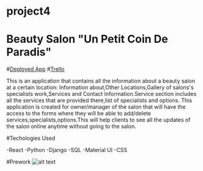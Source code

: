 # project4
# Beauty Salon "Un Petit Coin De Paradis"
#[Deployed App](https://shrouded-crag-12735.herokuapp.com)
#[Trello]()

This is an application  that contains all the information about a beauty salon at a certain location: 
Information about,Other Locations,Gallery of salons's specialists work,Services and Contact Information.Service section includes
 all the services that are provided there,list  of specialists  and options. 
This application is created for owner/manager of the salon that will have the access to the forms where they will be able to 
add/delete services,specialists,options.This will help clients to see all the updates of the salon online anytime without going
 to the salon.

#Techologies Used

-React
-Python
-Django
-SQL
-Material UI
-CSS


#Prework
![alt text]()
